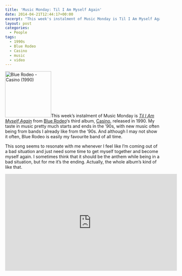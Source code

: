 ```yaml
---
title: 'Music Monday: Til I Am Myself Again'
date: 2014-04-21T12:44:17+00:00
excerpt: "This week's instalment of Music Monday is Til I Am Myself Again from Blue Rodeo's third album, Casino, released in 1990. This song seems to resonate with me whenever I feel like I'm coming out of a bad situation and just need some time to get myself together and become myself again."
layout: post
categories:
  - People
tags:
  - 1990s
  - Blue Rodeo
  - Casino
  - music
  - video
---
```

<span class="gallery"><a href="https://dv8b8dkxht4vb.cloudfront.net/img/Blue-Rodeo-Casino-1990.jpg" data-fslightbox="lightbox"><img class="alignright size-thumbnail wp-image-3808" src="https://dv8b8dkxht4vb.cloudfront.net/img/Blue-Rodeo-Casino-1990-150x150.jpg" alt="Blue Rodeo - Casino (1990)" width="150" height="150" srcset="https://dv8b8dkxht4vb.cloudfront.net/img/Blue-Rodeo-Casino-1990-150x150.jpg 150w, https://dv8b8dkxht4vb.cloudfront.net/img/Blue-Rodeo-Casino-1990-300x298.jpg 300w, https://dv8b8dkxht4vb.cloudfront.net/img/Blue-Rodeo-Casino-1990.jpg 495w" sizes="(max-width: 150px) 100vw, 150px" /></a></span>This week&#8217;s instalment of Music Monday is _[Til I Am Myself Again](http://www.bluerodeo.com/discography/casino/)_ from [Blue Rodeo](http://www.bluerodeo.com/)&#8216;s third album, [Casino](http://www.bluerodeo.com/discography/casino/), released in 1990. My taste in music pretty much starts and ends in the &#8217;90s, with new music often being from bands I already like from the &#8217;90s. And although I may not show it often, Blue Rodeo is easily my favourite band of all time.

This song seems to resonate with me whenever I feel like I&#8217;m coming out of a bad situation and just need some time to get myself together and become myself again. I sometimes think that it should be the anthem while being in a bad situation, but for me it&#8217;s the ending. Actually, the whole album&#8217;s kind of like that.

<div class="video-container">
	<iframe width="560" height="315" src="https://www.youtube.com/embed/CKcZsBLS17U" frameborder="0" allowfullscreen></iframe>
</div>